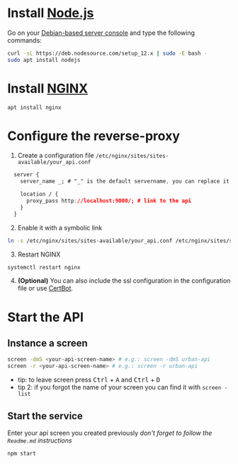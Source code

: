 # Install [Node.js](https://nodejs.org)
Go on your <u>Debian-based server console</u> and type the following commands:
```sh
curl -sL https://deb.nodesource.com/setup_12.x | sudo -E bash -
sudo apt install nodejs
```

# Install [NGINX](https://nginx.org/)
```sh
apt install nginx
```
# Configure the reverse-proxy
1. Create a configuration file `/etc/nginx/sites/sites-available/your_api.conf`
```css
  server {
    server_name _; # "_" is the default servername, you can replace it with your domain

    location / {
      proxy_pass http://localhost:9000/; # link to the api
    }
  }
```

2. Enable it with a symbolic link
```sh
ln -s /etc/nginx/sites/sites-available/your_api.conf /etc/nginx/sites/sites-enabled/your_api.conf
```

3. Restart NGINX
```sh
systemctl restart nginx
```
4. **(Optional)** You can also include the ssl configuration in the configuration file or use [CertBot](https://certbot.eff.org).

# Start the API
## Instance a screen
```sh
screen -dmS <your-api-screen-name> # e.g.: screen -dmS urban-api
screen -r <your-api-screen-name> # e.g.: screen -r urban-api
```

* tip: to leave screen press <kbd>Ctrl</kbd> + <kbd>A</kbd> and <kbd>Ctrl</kbd> + <kbd>D</kbd>
* tip 2: if you forgot the name of your screen you can find it with `screen -list`

## Start the service
Enter your api screen you created previously
*don't forget to follow the `Readme.md` instructions*
```
npm start
```
